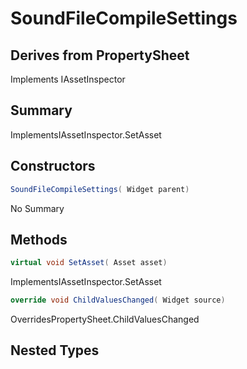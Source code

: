 # SoundFileCompileSettings

## Derives from PropertySheet
Implements IAssetInspector

## Summary

ImplementsIAssetInspector.SetAsset
## Constructors

```c#
SoundFileCompileSettings( Widget parent) 
```
No Summary
## Methods

```c#
virtual void SetAsset( Asset asset) 
```
ImplementsIAssetInspector.SetAsset
```c#
override void ChildValuesChanged( Widget source) 
```
OverridesPropertySheet.ChildValuesChanged
## Nested Types

